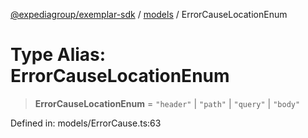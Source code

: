[@expediagroup/exemplar-sdk](../../index.md) / [models](../index.md) / ErrorCauseLocationEnum

# Type Alias: ErrorCauseLocationEnum

> **ErrorCauseLocationEnum** = `"header"` \| `"path"` \| `"query"` \| `"body"`

Defined in: models/ErrorCause.ts:63
